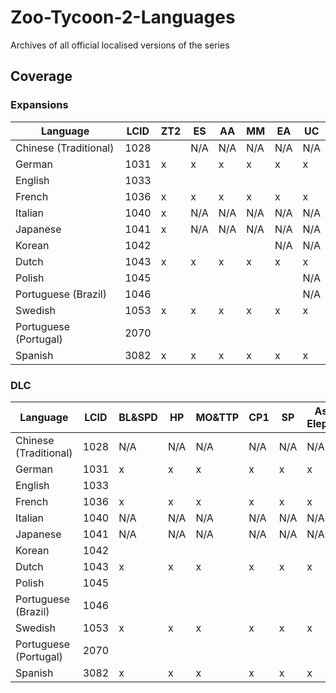# Zoo-Tycoon-2-Languages

Archives of all official localised versions of the series

## Coverage

### Expansions

| Language              | LCID | ZT2 | ES | AA | MM | EA | UC |
|-----------------------|------|-----|----|----|----|----|----|
| Chinese (Traditional) | 1028 |     |N/A |N/A |N/A |N/A |N/A |
| German                | 1031 | x   | x  | x  | x  | x  | x  |
| English               | 1033 |     |    |    |    |    |    |
| French                | 1036 | x   | x  | x  | x  | x  | x  |
| Italian               | 1040 | x   |N/A |N/A |N/A |N/A |N/A |
| Japanese              | 1041 | x   |N/A |N/A |N/A |N/A |N/A |
| Korean                | 1042 |     |    |    |    |N/A |N/A |
| Dutch                 | 1043 | x   | x  | x  | x  | x  | x  |
| Polish                | 1045 |     |    |    |    |    |N/A |
| Portuguese (Brazil)   | 1046 |     |    |    |    |    |N/A |
| Swedish               | 1053 | x   | x  | x  | x  | x  | x  |
| Portuguese (Portugal) | 2070 |     |    |    |    |    |    |
| Spanish               | 3082 | x   | x  | x  | x  | x  | x  |

### DLC

| Language              | LCID | BL&SPD | HP | MO&TTP | CP1 | SP | Asian Elephant | SBP | GFP | Addax | DDP |
|-----------------------|------|--------|----|--------|-----|----|----------------|-----|-----|-------|-----|
| Chinese (Traditional) | 1028 | N/A    |N/A | N/A    |N/A  |N/A | N/A            |N/A  |N/A  |N/A    |N/A  |
| German                | 1031 | x      | x  | x      | x   | x  | x              | x   | x   |       | x   |
| English               | 1033 |        |    |        |     |    |                |     |     |       |     |
| French                | 1036 | x      | x  | x      | x   | x  | x              | x   | x   | x     | x   |
| Italian               | 1040 | N/A    |N/A | N/A    |N/A  |N/A | N/A            |N/A  |N/A  |N/A    |N/A  |
| Japanese              | 1041 | N/A    |N/A | N/A    |N/A  |N/A | N/A            |N/A  |N/A  |N/A    |N/A  |
| Korean                | 1042 |        |    |        |     |    |                |     |     |       |     |
| Dutch                 | 1043 | x      | x  | x      | x   | x  | x              | x   | x   | x     | x   |
| Polish                | 1045 |        |    |        |     |    |                |     |     |       |     |
| Portuguese (Brazil)   | 1046 |        |    |        |     |    |                |     |     |       |     |
| Swedish               | 1053 | x      | x  | x      | x   | x  | x              | x   | x   | x     | x   |
| Portuguese (Portugal) | 2070 |        |    |        |     |    |                |     |     |       |     |
| Spanish               | 3082 | x      | x  | x      | x   | x  | x              | x   | x   | x     | x   |
